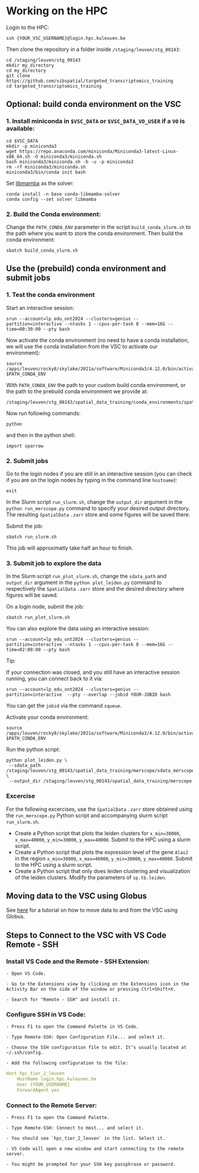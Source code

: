# Working on the HPC

Login to the HPC:

```
ssh {YOUR_VSC_USERNAME}@login.hpc.kuleuven.be
```

Then clone the repository in a folder inside `/staging/leuven/stg_00143`:

```
cd /staging/leuven/stg_00143
mkdir my_directory
cd my_directory
git clone https://github.com/vibspatial/targeted_transcriptomics_training
cd targeted_transcriptomics_training
```

## Optional: build conda environment on the VSC

### 1. Install miniconda in `$VSC_DATA` or `$VSC_DATA_VO_USER` if a `VO` is available:

```
cd $VSC_DATA
mkdir -p miniconda3
wget https://repo.anaconda.com/miniconda/Miniconda3-latest-Linux-x86_64.sh -O miniconda3/miniconda.sh
bash miniconda3/miniconda.sh -b -u -p miniconda3
rm -rf miniconda3/miniconda.sh
miniconda3/bin/conda init bash 
```

Set [libmamba](https://www.anaconda.com/blog/a-faster-conda-for-a-growing-community) as the solver:

```
conda install -n base conda-libmamba-solver
conda config --set solver libmamba
```

### 2. Build the Conda environment:

Change the `PATH_CONDA_ENV` parameter in the script `build_conda_slurm.sh` to the path where you want to store the conda environment. Then build the conda environment:

```
sbatch build_conda_slurm.sh
```

## Use the (prebuild) conda environment and submit jobs

### 1. Test the conda environment

Start an interactive session:
```
srun --account=lp_edu_ont2024 --clusters=genius --partition=interactive --ntasks 1 --cpus-per-task 8 --mem=16G --time=00:30:00 --pty bash
```

Now activate the conda environment (no need to have a conda installation, we will use the conda installation from the VSC to activate our environment):

```
source /apps/leuven/rocky8/skylake/2021a/software/Miniconda3/4.12.0/bin/activate $PATH_CONDA_ENV
```

With `PATH_CONDA_ENV` the path to your custom build conda environment, or the path to the prebuild conda environment we provide at:

```
/staging/leuven/stg_00143/spatial_data_training/conda_environments/spatial_data_training_env
```

Now run following commands:

```
python
```

and then in the python shell:

```
import sparrow
```

### 2. Submit jobs

Go to the login nodes if you are still in an interactive session (you can check if you are on the login nodes by typing in the command line `hostname`):

```
exit
```

In the Slurm script `run_slurm.sh`, change the `output_dir` argument in the `python run_merscope.py` command to specify your desired output directory. The resulting `SpatialData` `.zarr` store and some figures will be saved there.

Submit the job:

```
sbatch run_slurm.sh
```

This job will approximatly take half an hour to finish.

### 3. Submit job to explore the data


In the Slurm script `run_plot_slurm.sh`, change the `sdata_path` and `output_dir` argument in the `python plot_leiden.py` command to respectively the `SpatialData` `.zarr` store and the desired directory where figures will be saved.

On a login node, submit the job:

```
sbatch run_plot_slurm.sh
```

You can also explore the data using an interactive session:

```
srun --account=lp_edu_ont2024 --clusters=genius --partition=interactive --ntasks 1 --cpus-per-task 8 --mem=16G --time=02:00:00 --pty bash
```

Tip:

If your connection was closed, and you still have an interactive session running, you can connect back to it via:

```
srun --account=lp_edu_ont2024 --clusters=genius --partition=interactive  --pty --overlap --jobid YOUR-JOBID bash
```

You can get the `jobid` via the command `squeue`.

Activate your conda environment:

```
source /apps/leuven/rocky8/skylake/2021a/software/Miniconda3/4.12.0/bin/activate $PATH_CONDA_ENV
```

Run the python script:

```
python plot_leiden.py \
 --sdata_path /staging/leuven/stg_00143/spatial_data_training/merscope/sdata_merscope_crop.zarr \
 --output_dir /staging/leuven/stg_00143/spatial_data_training/merscope
```

### Excercise

For the following excercises, use the `SpatialData` `.zarr` store obtained using the `run_merscope.py` Python script and accompanying slurm script `run_slurm.sh`.

- Create a Python script that plots the leiden clusters for `x_min=30000`, `x_max=40000`, `y_min=30000`, `y_max=40000`. Submit to the HPC using a slurm script.
- Create a Python script that plots the expression level of the gene `Alas2` in the region `x_min=30000`, `x_max=40000`, `y_min=30000`, `y_max=40000`. Submit to the HPC using a slurm script.
- Create a Python script that only does leiden clustering and visualization of the leiden clusters. Modify the parameters of `sp.tb.leiden`.

## Moving data to the VSC using Globus

See [here](globus/globus.ipynb) for a tutorial on how to move data to and from the VSC using Globus.


## Steps to Connect to the VSC with VS Code Remote - SSH

### Install VS Code and the Remote - SSH Extension:

    - Open VS Code.

    - Go to the Extensions view by clicking on the Extensions icon in the Activity Bar on the side of the window or pressing Ctrl+Shift+X.

    - Search for "Remote - SSH" and install it.

### Configure SSH in VS Code:

    - Press F1 to open the Command Palette in VS Code.

    - Type Remote-SSH: Open Configuration File... and select it.

    - Choose the SSH configuration file to edit. It’s usually located at ~/.ssh/config.

    - Add the following configuration to the file:

```yaml
Host hpc_tier_2_leuven
    HostName login.hpc.kuleuven.be
    User {YOUR_USERNAME}
    ForwardAgent yes
```

### Connect to the Remote Server:

    - Press F1 to open the Command Palette.

    - Type Remote-SSH: Connect to Host... and select it.

    - You should see `hpc_tier_2_leuven` in the list. Select it.

    - VS Code will open a new window and start connecting to the remote server.
    
    - You might be prompted for your SSH key passphrase or password.

